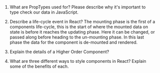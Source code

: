 1. What are PropTypes used for? Please describe why it's important to type check our data in JavaScript.

2. Describe a life-cycle event in React?
The mounting phase is the first of a components life-cycle, this is the start of where the mounted data on state is
before it reaches the updating phase. Here it can be changed, or passed along before heading to the un-mounting phase.
In this last phase the data for the component is de-mounted and rendered. 
3. Explain the details of a Higher Order Component?

4. What are three different ways to style components in React? Explain some of the benefits of each.
